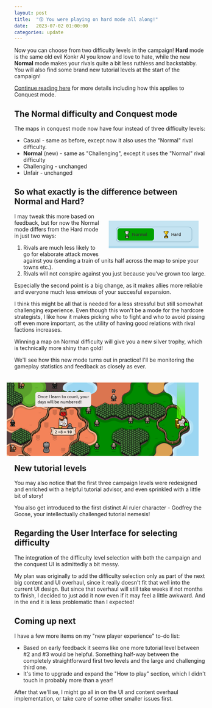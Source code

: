 ```yaml
---
layout: post
title:  "😲 You were playing on hard mode all along!"
date:   2023-07-02 01:00:00
categories: update
---
```


Now you can choose from two difficulty levels in the campaign! **Hard** mode is the same old evil Konkr AI you know and love to hate,
while the new **Normal** mode makes your rivals quite a bit less ruthless and backstabby. You will also find some brand new tutorial levels at the start of the campaign!

[Continue reading here](/update/2023/07/02/new-tutorial.html) for more details including how this applies to Conquest mode.

<!-- excerpt-end -->

## The Normal difficulty and Conquest mode

The maps in conquest mode now have four instead of three difficulty levels:
* Casual - same as before, except now it also uses the "Normal" rival difficulty.
* **Normal** (new) - same as "Challenging", except it uses the "Normal" rival difficulty
* Challenging - unchanged
* Unfair - unchanged

## So what exactly is the difference between Normal and Hard?

<img style="clear:right; float:right; margin:20px" src="/img/blog/difficulty-slider.png"/> 

I may tweak this more based on feedback, but for now the Normal mode differs from the Hard mode in just two ways:

1. Rivals are much less likely to go for elaborate attack moves against you (sending a train of units half across the map to snipe your towns etc.).
2. Rivals will not conspire against you just because you've grown too large.

Especially the second point is a big change, as it makes allies more reliable and everyone much less envious of your succesful expansion.

I think this might be all that is needed for a less stressful but still somewhat challenging experience. Even though this won't be
a mode for the hardcore strategists, I like how it makes picking who to fight and who to avoid pissing off even more important, 
as the utility of having good relations with rival factions increases.

Winning a map on Normal difficulty will give you a new silver trophy, which is technically more shiny than gold!

We'll see how this new mode turns out in practice! I'll be monitoring the gameplay statistics and feedback as closely as ever.

<img style="clear:right; float:right; margin:20px" src="/img/blog/tutorial-screenshot.png"/>

## New tutorial levels

You may also notice that the first three campaign levels were redesigned and enriched with a helpful tutorial advisor,
and even sprinkled with a little bit of story!

You also get introduced to the first distinct AI ruler character - Godfrey the Goose, your intellectually challenged tutorial nemesis!

## Regarding the User Interface for selecting difficulty

The integration of the difficulty level selection with both the campaign and the conquest UI is admittedly a bit messy.

My plan was originally to add the difficulty selection only as part of the next big content and UI overhaul, since it really doesn't fit that well
into the current UI design. But since that overhaul will still take weeks if not months to finish, I decided to just add it now even if it may
feel a little awkward. And in the end it is less problematic than I expected!  

## Coming up next

I have a few more items on my "new player experience" to-do list:
* Based on early feedback it seems like one more tutorial level between #2 and #3 would be helpful. Something half-way between the completely straightforward first two levels and the large and challenging third one.
* It's time to upgrade and expand the "How to play" section, which I didn't touch in probably more than a year!

After that we'll se, I might go all in on the UI and content overhaul implementation, or take care of some other smaller issues first.

